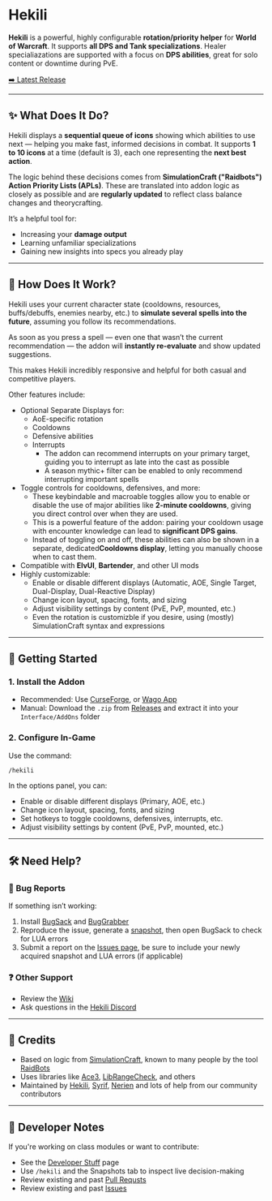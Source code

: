 # Hekili

**Hekili** is a powerful, highly configurable **rotation/priority helper** for **World of Warcraft**. It supports **all DPS and Tank specializations**. Healer specialiazations are supported with a focus on **DPS abilities**, great for solo content or downtime during PvE.

[➡️ Latest Release](https://github.com/Hekili/hekili/releases/latest)

---

## ✨ What Does It Do?

Hekili displays a **sequential queue of icons** showing which abilities to use next — helping you make fast, informed decisions in combat. It supports **1 to 10 icons** at a time (default is 3), each one representing the **next best action**.

The logic behind these decisions comes from **SimulationCraft ("Raidbots") Action Priority Lists (APLs)**. These are translated into addon logic as closely as possible and are **regularly updated** to reflect class balance changes and theorycrafting.

It’s a helpful tool for:

- Increasing your **damage output**
- Learning unfamiliar specializations
- Gaining new insights into specs you already play

---

## 🔧 How Does It Work?

Hekili uses your current character state (cooldowns, resources, buffs/debuffs, enemies nearby, etc.) to **simulate several spells into the future**, assuming you follow its recommendations.

As soon as you press a spell — even one that wasn’t the current recommendation — the addon will **instantly re-evaluate** and show updated suggestions.

This makes Hekili incredibly responsive and helpful for both casual and competitive players.

Other features include:
- Optional Separate Displays for:
  - AoE-specific rotation
  - Cooldowns
  - Defensive abilities
  - Interrupts
    - The addon can recommend interrupts on your primary target, guiding you to interrupt as late into the cast as possible
    - A season mythic+ filter can be enabled to only recommend interrupting important spells
- Toggle controls for cooldowns, defensives, and more:
  - These keybindable and macroable toggles allow you to enable or disable the use of major abilities like **2-minute cooldowns**, giving you direct control over when they are used.
  - This is a powerful feature of the addon: pairing your cooldown usage with encounter knowledge can lead to **significant DPS gains**.
  - Instead of toggling on and off, these abilities can also be shown in a separate, dedicated**Cooldowns display**, letting you manually choose when to cast them.
- Compatible with **ElvUI**, **Bartender**, and other UI mods
- Highly customizable:
  - Enable or disable different displays (Automatic, AOE, Single Target, Dual-Display, Dual-Reactive Display)
  - Change icon layout, spacing, fonts, and sizing
  - Adjust visibility settings by content (PvE, PvP, mounted, etc.)
  - Even the rotation is customizble if you desire, using (mostly) SimulationCraft syntax and expressions

---

## 🚀 Getting Started

### 1. Install the Addon

- Recommended: Use [CurseForge](https://www.curseforge.com/wow/addons/hekili), or [Wago App](https://addons.wago.io/addons/hekili)
- Manual: Download the `.zip` from [Releases](https://github.com/Hekili/hekili/releases/latest) and extract it into your `Interface/AddOns` folder

### 2. Configure In-Game

Use the command:

```
/hekili
```

In the options panel, you can:

- Enable or disable different displays (Primary, AOE, etc.)
- Change icon layout, spacing, fonts, and sizing
- Set hotkeys to toggle cooldowns, defensives, interrupts, etc.
- Adjust visibility settings by content (PvE, PvP, mounted, etc.)

---

## 🛠 Need Help?

### 🐛 Bug Reports

If something isn’t working:

1. Install [BugSack](https://www.curseforge.com/wow/addons/bugsack) and [BugGrabber](https://www.curseforge.com/wow/addons/bug-grabber)
2. Reproduce the issue, generate a [snapshot](https://github.com/Hekili/hekili/wiki/Report-An-Issue#how-do-i-get-a-snapshot), then open BugSack to check for LUA errors
3. Submit a report on the [Issues page](https://github.com/Hekili/hekili/issues/new/choose), be sure to include your newly acquired snapshot and LUA errors (if applicable)

### ❓ Other Support

- Review the [Wiki](https://github.com/Hekili/hekili/wiki)
- Ask questions in the [Hekili Discord](https://discord.gg/3vRJx5g)

---

## 🙏 Credits

- Based on logic from [SimulationCraft](https://www.simulationcraft.org/), known to many people by the tool [RaidBots](https://www.raidbots.com/simbot)
- Uses libraries like [Ace3](https://www.wowace.com/projects/ace3), [LibRangeCheck](https://www.wowace.com/projects/librangecheck-2-0), and others
- Maintained by [Hekili](https://github.com/Hekili), [Syrif](https://github.com/syrifgit), [Nerien](https://github.com/johnnylam88) and lots of help from our community contributors

---

## 🧪 Developer Notes

If you're working on class modules or want to contribute:

- See the [Developer Stuff](https://github.com/Hekili/hekili/wiki/Developer-Stuff) page
- Use `/hekili` and the Snapshots tab to inspect live decision-making
- Review existing and past [Pull Requsts](https://github.com/Hekili/hekili/pulls)
- Review existing and past [Issues](https://github.com/Hekili/hekili/issues)

